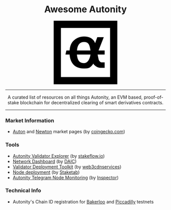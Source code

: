 <h1 align="center"> Awesome Autonity </h1>

<p align="center">
  <img width="200" height="200" src="images/autonity-logo.png">
</p>

---

<p align="center"> A curated list of resources on all things Autonity, an EVM based, proof-of-stake blockchain for decentralized clearing of smart derivatives contracts.</p>

---

### Market Information

- [Auton](https://www.coingecko.com/en/coins/auton) and [Newton](https://www.coingecko.com/en/coins/newton) market pages (by [coingecko.com](https://www.coingecko.com/en/coins/newton))

### Tools
- [Autonity Validator Explorer](https://stakeflow.io/autonity-piccadilly/validators) (by [stakeflow.io](https://stakeflow.io/autonity-piccadilly/validators))
- [Network Dashboard](https://autonity.daic.capital/) (by [DAIC](https://daic.capital/))
- [Validator Deployment Toolkit](https://github.com/web3cdnservices/autonity-validator-toolkit) (by [web3cdnservices](web3cdnservices))
- [Node deployment](https://github.com/Staketab/autonity-node) (by [Staketab](https://staketab.com/))
- [Autonity Telegram Node Monitoring](https://github.com/inspector44/AutonityNurseBot) (by [Inspector](https://github.com/inspector44))


### Technical Info
- Autonity's Chain ID registration for [Bakerloo](https://chainlist.org/chain/65010001) and [Piccadilly](https://chainlist.org/chain/65100001) testnets
